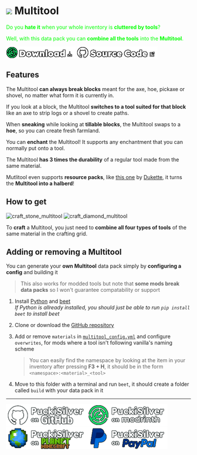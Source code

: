 # <img src="https://raw.githubusercontent.com/ps-dps/MobArmory/main/images/pack.png" height=25> **Multitool**

<font color="#00ff00">Do you **hate it** when your whole inventory is **cluttered by tools**?

Well, with this data pack you can **combine all the tools** into the **Multitool**.</font>

[![Download on Modrinth](https://raw.githubusercontent.com/PuckiSilver/static-files/main/link_logos/modrinth_download.png)](https://modrinth.com/project/multitool/versions)
[![Sourcecode on GitHub](https://raw.githubusercontent.com/PuckiSilver/static-files/main/link_logos/github_source_code.png)](https://github.com/ps-dps/Multitool)

## **Features**
The Multitool **can always break blocks** meant for the axe, hoe, pickaxe or shovel, no matter what form it is currently in.

If you look at a block, the Multitool **switches to a tool suited for that block** like an axe to strip logs or a shovel to create paths.

When **sneaking** while looking at **tillable blocks**, the Multitool swaps to a **hoe**, so you can create fresh farmland.

You can **enchant** the Multitool!
It supports any enchantment that you can normally put onto a tool.

The Multitool **has 3 times the durability** of a regular tool made from the same material.

Mutlitool even supports **resource packs**, like [this one](https://modrinth.com/resourcepack/dukette-halberds) by [Dukette](https://modrinth.com/user/theDukette), it turns the **Multitool into a halberd**!

## **How to get**

![craft_stone_multitool](https://raw.githubusercontent.com/ps-dps/MobArmory/main/images/craft_stone_multitool.png)
![craft_diamond_multitool](https://raw.githubusercontent.com/ps-dps/MobArmory/main/images/craft_diamond_multitool.png)

To **craft** a Multitool, you just need to **combine all four types of tools** of the same material in the crafting grid.

## **Adding or removing a Multitool**
You can generate your **own Multitool** data pack simply by **configuring a config** and building it

> This also works for modded tools but note that **some mods break data packs** so I won't guarantee compatability or support

1. Install [Python](https://www.python.org/downloads/) and [beet](https://github.com/mcbeet/beet)<br>
    _If Python is allready installed, you should just be able to run `pip install beet` to install beet_

2. Clone or download the [GitHub repository](https://github.com/ps-dps/Multitool)

3. Add or remove `materials` in [`multitool_config.yml`](multitool_config.yml) and configure `overwrites`, for mods where a tool isn't following vanilla's naming scheme
    > You can easily find the namespace by looking at the item in your inventory after pressing **F3 + H**, it should be in the form `<namespace>:<material>_<tool>`

4. Move to this folder with a terminal and run `beet`, it should create a folder called `build` with your data pack in it

---
[![PuckiSilver on GitHub](https://raw.githubusercontent.com/PuckiSilver/static-files/main/link_logos/GitHub.png)](https://github.com/PuckiSilver)[![PuckiSilver on modrinth](https://raw.githubusercontent.com/PuckiSilver/static-files/main/link_logos/modrinth.png)](https://modrinth.com/user/PuckiSilver)[![PuckiSilver on PlanetMinecraft](https://raw.githubusercontent.com/PuckiSilver/static-files/main/link_logos/PlanetMinecraft.png)](https://planetminecraft.com/m/PuckiSilver)[![PuckiSilver on PayPal](https://raw.githubusercontent.com/PuckiSilver/static-files/main/link_logos/PayPal.png)](https://paypal.me/puckisilver)
